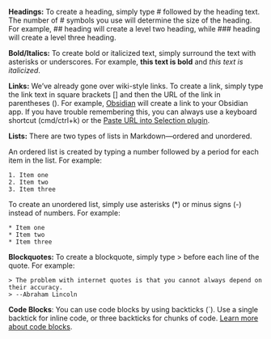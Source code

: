 **Headings:** To create a heading, simply type # followed by the heading text. The number of # symbols you use will determine the size of the heading. For example, ## heading will create a level two heading, while ### heading will create a level three heading.

**Bold/Italics:** To create bold or italicized text, simply surround the text with asterisks or underscores. For example, **this text is bold** and _this text is italicized_.

**Links:** We’ve already gone over wiki-style links. To create a link, simply type the link text in square brackets [] and then the URL of the link in parentheses (). For example, [Obsidian](https://obsidian.md/obsidian.md) will create a link to your Obsidian app. If you have trouble remembering this, you can always use a keyboard shortcut (cmd/ctrl+k) or the [Paste URL into Selection plugin](https://github.com/denolehov/obsidian-url-into-selection).

**Lists:** There are two types of lists in Markdown—ordered and unordered.

An ordered list is created by typing a number followed by a period for each item in the list. For example:

```
1. Item one
2. Item two
3. Item three
```

To create an unordered list, simply use asterisks (*) or minus signs (-) instead of numbers. For example:

```
* Item one
* Item two
* Item three
```

**Blockquotes:** To create a blockquote, simply type > before each line of the quote. For example:

```
> The problem with internet quotes is that you cannot always depend on their accuracy.
> --Abraham Lincoln
``` 

**Code Blocks**: You can use code blocks by using backticks (`). Use a single backtick for inline code, or three backticks for chunks of code. [Learn more about code blocks](https://obsidian.rocks/the-obsidian-code-block/).